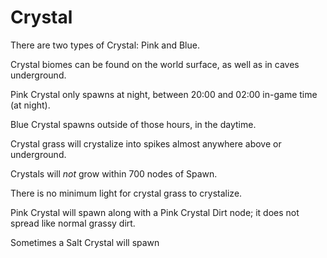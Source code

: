 # Crystal

There are two types of Crystal: Pink and Blue.

Crystal biomes can be found on the world surface, as well as in caves underground.

Pink Crystal only spawns at night, between 20:00 and 02:00 in-game time (at night).

Blue Crystal spawns outside of those hours, in the daytime.

Crystal grass will crystalize into spikes almost anywhere above or underground.

Crystals will *not* grow within 700 nodes of Spawn.

There is no minimum light for crystal grass to crystalize.

Pink Crystal will spawn along with a Pink Crystal Dirt node; it does not spread like normal grassy dirt.

Sometimes a Salt Crystal will spawn